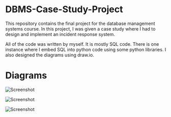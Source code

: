 # DBMS-Case-Study-Project
This repository contains the final project for the database management systems course.
In this project, I was given a case study where I had to design and implement an incident response system.

All of the code was written by myself.
It is mostly SQL code. There is one instance where I embed SQL into python code
using some python libraries. I also designed the diagrams using draw.io.

# Diagrams
![Screenshot](https://github.com/omerfarukbasar/DBMS-Case-Study-Project/blob/main/Diagrams/Dataflow.png)

![Screenshot](https://github.com/omerfarukbasar/DBMS-Case-Study-Project/blob/main/Diagrams/ERD.png)

![Screenshot](https://github.com/omerfarukbasar/DBMS-Case-Study-Project/blob/main/Diagrams/Schema.png)
